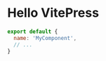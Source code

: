 # Hello VitePress

```js
export default {
  name: 'MyComponent',
  // ...
}
```

<HelloWorld msg="hello world" />
<HelloRemote />


<script setup>
import HelloWorld from './components/HelloWorld.vue';
import HelloRemote from './components/HelloRemote.vue';
</script>